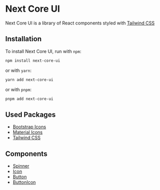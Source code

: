 # Next Core UI

Next Core UI is a library of React components styled with [Tailwind CSS](https://tailwindcss.com/)

## Installation

To install Next Core UI, run with `npm`:

```bash
npm install next-core-ui
```

or with `yarn`:

```bash
yarn add next-core-ui
```

or with `pnpm`:

```bash
pnpm add next-core-ui
```

## Used Packages

- [Bootstrap Icons](https://icons.getbootstrap.com/)
- [Material Icons](https://material-ui.com/components/material-icons/)
- [Tailwind CSS](https://tailwindcss.com/)

## Components

- [Spinner](./docs/interfaces/SpinnerProps.md)
- [Icon](./docs/interfaces/IconProps.md)
- [Button](./docs/interfaces/ButtonParams.md)
- [ButtonIcon](./docs/interfaces/ButtonIconProps.md)
